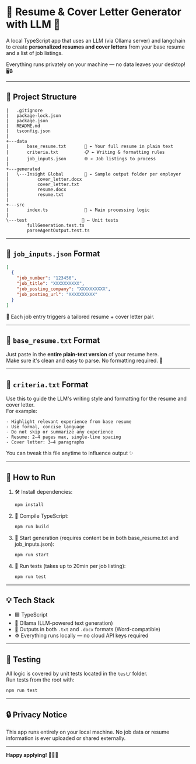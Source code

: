 
# 💼 Resume & Cover Letter Generator with LLM 🧠

A local TypeScript app that uses an LLM (via Ollama server) and langchain to create **personalized resumes and cover letters** from your base resume and a list of job listings.  

Everything runs privately on your machine — no data leaves your desktop! 🖥️🔒

---

## 📁 Project Structure

```
|   .gitignore
|   package-lock.json
|   package.json
|   README.md
|   tsconfig.json
|
+---data
|       base_resume.txt       📄 ← Your full resume in plain text
|       criteria.txt          📋 ← Writing & formatting rules
|       job_inputs.json       🌐 ← Job listings to process
|
+---generated
|   \---Insight Global        📂 ← Sample output folder per employer
|           cover_letter.docx
|           cover_letter.txt
|           resume.docx
|           resume.txt
|
+---src
|       index.ts              🧠 ← Main processing logic
|
\---test                     🧪 ← Unit tests
        fullGeneration.test.ts
        parseAgentOutput.test.ts
```

---

## 📝 `job_inputs.json` Format

```json
[
  {
    "job_number": "123456",
    "job_title": "XXXXXXXXXX",
    "job_posting_company": "XXXXXXXXXX",
    "job_posting_url": "XXXXXXXXXX"
  }
]
```

📌 Each job entry triggers a tailored resume + cover letter pair.

---

## 📎 `base_resume.txt` Format

Just paste in the **entire plain-text version** of your resume here.  
Make sure it's clean and easy to parse. No formatting required. 🧾

---

## 📜 `criteria.txt` Format

Use this to guide the LLM's writing style and formatting for the resume and cover letter.  
For example:

```
- Highlight relevant experience from base resume
- Use formal, concise language
- Do not skip or summarize any experience
- Resume: 2–4 pages max, single-line spacing
- Cover letter: 3–4 paragraphs
```

You can tweak this file anytime to influence output ✨

---

## 🚀 How to Run

1. 🛠️ Install dependencies:

   ```bash
   npm install
   ```

2. 🔁 Compile TypeScript:

   ```bash
   npm run build
   ```

3. 📂 Start generation (requires content be in both base_resume.txt and job_inputs.json):

   ```bash
   npm run start
   ```

4. 🧪 Run tests (takes up to 20min per job listing):

   ```bash
   npm run test
   ```

---

## 💡 Tech Stack

- 🟦 TypeScript
- 🧠 Ollama (LLM-powered text generation)
- 📝 Outputs in both `.txt` and `.docx` formats (Word-compatible)
- ⚙️ Everything runs locally — no cloud API keys required

---

## 🧪 Testing

All logic is covered by unit tests located in the `test/` folder.  
Run tests from the root with:

```bash
npm run test
```

---

## 🔒 Privacy Notice

This app runs entirely on your local machine. No job data or resume information is ever uploaded or shared externally.

---

**Happy applying!** 🎯📄💼
